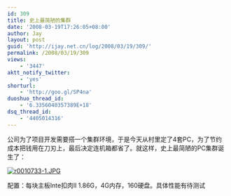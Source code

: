 ```yaml
---
id: 309
title: 史上最简陋的集群
date: '2008-03-19T17:26:05+08:00'
author: Jay
layout: post
guid: 'http://ijay.net.cn/log/2008/03/19/309/'
permalink: /2008/03/19/309
views:
    - '3447'
aktt_notify_twitter:
    - 'yes'
shorturl:
    - 'http://goo.gl/SP4na'
duoshuo_thread_id:
    - '6.3356040357389E+18'
dsq_thread_id:
    - '4405014316'
---
```


公司为了项目开发需要搭一个集群环境，于是今天从村里定了4套PC，为了节约成本把钱用在刀刃上，最后决定连机箱都省了。就这样，史上最简陋的PC集群诞生了：

<a title="r0010733-1.JPG" href="http://www.jayxu.com/log/wp-content/uploads/2008/03/r0010733-1.JPG"><img src="http://www.jayxu.com/log/wp-content/uploads/2008/03/r0010733-1.JPG" alt="r0010733-1.JPG" /></a>

配置：每块主板Inte扣肉II 1.86G，4G内存，160硬盘。具体性能有待测试